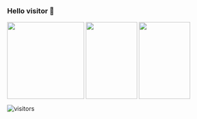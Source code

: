### Hello visitor 👋




  <img align="top" width="180em" height="180em" src="https://github-readme-stats.vercel.app/api/wakatime?username=MariuszUrban" />  
  <img align="top" width="120em"  height="180em" src="https://github-readme-stats.vercel.app/api/top-langs/?username=MariuszUrban&layout=compact)](https://github.com/MariuszUrban/github-readme-stats" />  
  <img align="top" width="120em"  height="180em" src="https://github-readme-stats.vercel.app/api?username=MariuszUrban&show_icons=true&hide_border=true&&count_private=true&include_all_commits=true" />






![visitors](https://visitor-badge.glitch.me/badge?page_id=page.id)

